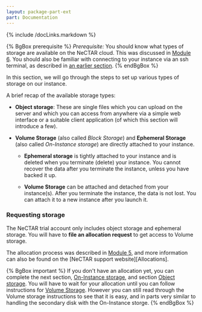 ```yaml
---
layout: package-part-ext
part: Documentation
---
```

{% include /docLinks.markdown %}


{% BgBox prerequisite %}
*Prerequisite:* You should know what types of storage are available on the NeCTAR cloud. This was discussed in [Module 6](/package06/sections/storage.html).
You should also be familiar with connecting to your instance via an ssh terminal, as described in [an earlier section](connectViaSSH.html).
{% endBgBox %}

In this section, we will go through the steps to set up various types of storage on our instance.

A brief recap of the available storage types:

* **Object storage**: These are single files which you can upload on the server and which you can access from anywhere via a simple web interface or a suitable client application (of which this section will introduce a few).

* **Volume Storage** (also called *Block Storage*) and **Ephemeral Storage** (also called *On-Instance storage*) are directly attached to your instance.

    * **Ephemeral storage** is tightly attached to your instance and is deleted when you terminate (delete) your instance. You cannot recover the data after you terminate the instance, unless you have backed it up.

    * **Volume Storage** can be attached and detached from your instance(s). After you terminate the instance, the data is not lost. You can attach it to a new instance after you launch it. 

### Requesting storage

The NeCTAR trial account only includes object storage and ephemeral storage. You will have to **file an allocation request** to get access to Volume storage.

The allocation process was described in [Module 5](/package05/sections/allocations.html), and more information can also be found on the [NeCTAR support website][Allocations].

{% BgBox important %}
If you don't have an allocation yet, you can complete the next section, [On-Instance storage](ephemeralStorage.html), and section [Object storage](objectStorage.html). You will have to wait for your allocation until you can follow instructions for [Volume Storage](volumeStorage.html). However you can still read through the Volume storage instructions to see that it is easy, and in parts very similar to handling the secondary disk with the On-Instance storge.
{% endBgBox %}
